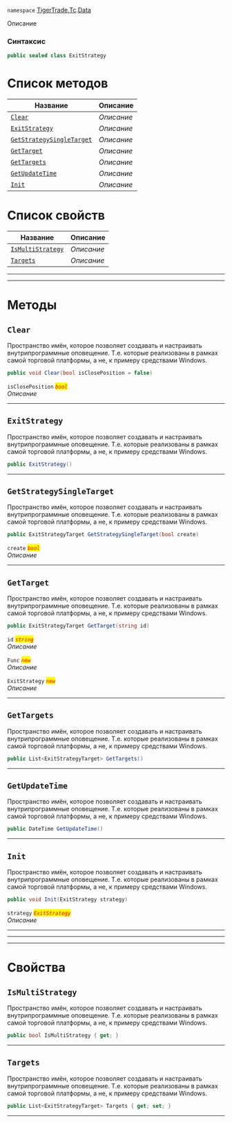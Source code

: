 
`namespace` [TigerTrade.Tc](../../TigerTrade.Tc.md).[Data](../../TigerTrade.Tc/Data.md)


Описание

### Синтаксис
```csharp
public sealed class ExitStrategy
```


# Список методов
| Название | Описание |
| --- | --- |
| [`Clear`](#Clear-m) | *Описание* |
| [`ExitStrategy`](#ExitStrategy-m) | *Описание* |
| [`GetStrategySingleTarget`](#GetStrategySingleTarget-m) | *Описание* |
| [`GetTarget`](#GetTarget-m) | *Описание* |
| [`GetTargets`](#GetTargets-m) | *Описание* |
| [`GetUpdateTime`](#GetUpdateTime-m) | *Описание* |
| [`Init`](#Init-m) | *Описание* |

# Список свойств
| Название | Описание |
| --- | --- |
| [`IsMultiStrategy`](#IsMultiStrategy-p) | *Описание* |
| [`Targets`](#Targets-p) | *Описание* |





***  
***  
# Методы

## `Clear`<a href="Clear-m" id="Clear-m"></a>
Пространство имён, которое позволяет создавать и настраивать внутрипрограммные оповещение. Т.е. которые реализованы в рамках самой торговой платформы, а не, к примеру средствами Windows.

```csharp
public void Clear(bool isClosePosition = false)
```

`isClosePosition` <mark style="color:red;">*`bool`*</mark>  
 *Описание*  


***  

## `ExitStrategy`<a href="ExitStrategy-m" id="ExitStrategy-m"></a>
Пространство имён, которое позволяет создавать и настраивать внутрипрограммные оповещение. Т.е. которые реализованы в рамках самой торговой платформы, а не, к примеру средствами Windows.

```csharp
public ExitStrategy()
```

***  

## `GetStrategySingleTarget`<a href="GetStrategySingleTarget-m" id="GetStrategySingleTarget-m"></a>
Пространство имён, которое позволяет создавать и настраивать внутрипрограммные оповещение. Т.е. которые реализованы в рамках самой торговой платформы, а не, к примеру средствами Windows.

```csharp
public ExitStrategyTarget GetStrategySingleTarget(bool create)
```

`create` <mark style="color:red;">*`bool`*</mark>  
 *Описание*  


***  

## `GetTarget`<a href="GetTarget-m" id="GetTarget-m"></a>
Пространство имён, которое позволяет создавать и настраивать внутрипрограммные оповещение. Т.е. которые реализованы в рамках самой торговой платформы, а не, к примеру средствами Windows.

```csharp
public ExitStrategyTarget GetTarget(string id)
```
`id` <mark style="color:red;">*`string`*</mark>  
 *Описание*  

`Func` <mark style="color:red;">*`new`*</mark>  
 *Описание*  

`ExitStrategy` <mark style="color:red;">*`new`*</mark>  
 *Описание*  


***  

## `GetTargets`<a href="GetTargets-m" id="GetTargets-m"></a>
Пространство имён, которое позволяет создавать и настраивать внутрипрограммные оповещение. Т.е. которые реализованы в рамках самой торговой платформы, а не, к примеру средствами Windows.

```csharp
public List<ExitStrategyTarget> GetTargets()
```

***  

## `GetUpdateTime`<a href="GetUpdateTime-m" id="GetUpdateTime-m"></a>
Пространство имён, которое позволяет создавать и настраивать внутрипрограммные оповещение. Т.е. которые реализованы в рамках самой торговой платформы, а не, к примеру средствами Windows.

```csharp
public DateTime GetUpdateTime()
```

***  

## `Init`<a href="Init-m" id="Init-m"></a>
Пространство имён, которое позволяет создавать и настраивать внутрипрограммные оповещение. Т.е. которые реализованы в рамках самой торговой платформы, а не, к примеру средствами Windows.

```csharp
public void Init(ExitStrategy strategy)
```

`strategy` <mark style="color:red;">*`ExitStrategy`*</mark>  
 *Описание*  


***  
***  
 ***  
# Свойства

## `IsMultiStrategy`<a href="IsMultiStrategy-p" id="IsMultiStrategy-p"></a>
Пространство имён, которое позволяет создавать и настраивать внутрипрограммные оповещение. Т.е. которые реализованы в рамках самой торговой платформы, а не, к примеру средствами Windows.

```csharp
public bool IsMultiStrategy { get; }
```  
***

## `Targets`<a href="Targets-p" id="Targets-p"></a>
Пространство имён, которое позволяет создавать и настраивать внутрипрограммные оповещение. Т.е. которые реализованы в рамках самой торговой платформы, а не, к примеру средствами Windows.

```csharp
public List<ExitStrategyTarget> Targets { get; set; }
```  
***

